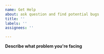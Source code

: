 ```yaml
---
name: Get Help
about: ask question and find potential bugs
title: ''
labels: ''
assignees: ''

---
```


**Describe what problem you're facing**
